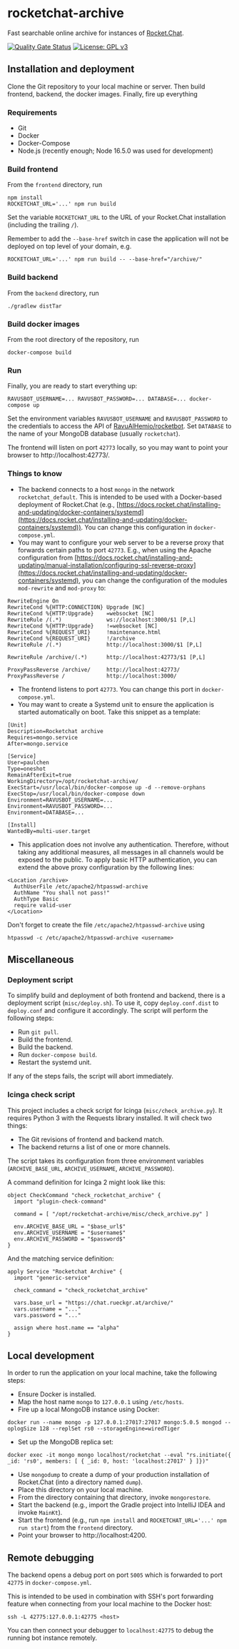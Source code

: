 # rocketchat-archive

Fast searchable online archive for instances of [Rocket.Chat](https://rocket.chat/).

[![Quality Gate Status](https://sonarcloud.io/api/project_badges/measure?project=paulchen_rocketchat-archive&metric=alert_status)](https://sonarcloud.io/dashboard?id=paulchen_rocketchat-archive)
[![License: GPL v3](https://img.shields.io/badge/License-GPLv3-blue.svg)](https://www.gnu.org/licenses/gpl-3.0)

## Installation and deployment

Clone the Git repository to your local machine or server.
Then build frontend, backend, the docker images.
Finally, fire up everything

### Requirements

* Git
* Docker
* Docker-Compose
* Node.js (recently enough; Node 16.5.0 was used for development)

### Build frontend

From the `frontend` directory, run

```
npm install
ROCKETCHAT_URL='...' npm run build
```

Set the variable `ROCKETCHAT_URL` to the URL of your Rocket.Chat installation (including the trailing `/`).

Remember to add the `--base-href` switch in case the application will not be deployed
on top level of your domain, e.g.

```
ROCKETCHAT_URL='...' npm run build -- --base-href="/archive/"
```

### Build backend

From the `backend` directory, run

```
./gradlew distTar
```

### Build docker images

From the root directory of the repository, run

```
docker-compose build
```

### Run

Finally, you are ready to start everything up:

```
RAVUSBOT_USERNAME=... RAVUSBOT_PASSWORD=... DATABASE=... docker-compose up
```

Set the environment variables `RAVUSBOT_USERNAME` and `RAVUSBOT_PASSWORD` to the credentials to access the API of
[RavuAlHemio/rocketbot](https://github.com/RavuAlHemio/rocketbot).
Set `DATABASE` to the name of your MongoDB database (usually `rocketchat`).

The frontend will listen on port `42773` locally, so you may want to point your browser to http://localhost:42773/.

### Things to know

* The backend connects to a host `mongo` in the network `rocketchat_default`.
  This is intended to be used with a Docker-based deployment of Rocket.Chat
  (e.g., [https://docs.rocket.chat/installing-and-updating/docker-containers/systemd](https://docs.rocket.chat/installing-and-updating/docker-containers/systemd)).
  You can change this configuration in `docker-compose.yml`. 
* You may want to configure your web server to be a reverse proxy that forwards certain paths to port `42773`.
  E.g., when using the Apache configuration from
  [https://docs.rocket.chat/installing-and-updating/manual-installation/configuring-ssl-reverse-proxy](https://docs.rocket.chat/installing-and-updating/docker-containers/systemd),
  you can change the configuration of the modules `mod-rewrite` and `mod-proxy` to:
```
RewriteEngine On
RewriteCond %{HTTP:CONNECTION} Upgrade [NC]
RewriteCond %{HTTP:Upgrade}    =websocket [NC]
RewriteRule /(.*)              ws://localhost:3000/$1 [P,L]
RewriteCond %{HTTP:Upgrade}    !=websocket [NC]
RewriteCond %{REQUEST_URI}     !maintenance.html
RewriteCond %{REQUEST_URI}     !/archive
RewriteRule /(.*)              http://localhost:3000/$1 [P,L]

RewriteRule /archive/(.*)      http://localhost:42773/$1 [P,L]

ProxyPassReverse /archive/     http://localhost:42773/
ProxyPassReverse /             http://localhost:3000/
```
* The frontend listens to port `42773`. You can change this port in `docker-compose.yml`.
* You may want to create a Systemd unit to ensure the application is started automatically on boot.
  Take this snippet as a template:
```
[Unit]
Description=Rocketchat archive
Requires=mongo.service
After=mongo.service

[Service]
User=paulchen
Type=oneshot
RemainAfterExit=true
WorkingDirectory=/opt/rocketchat-archive/
ExecStart=/usr/local/bin/docker-compose up -d --remove-orphans
ExecStop=/usr/local/bin/docker-compose down
Environment=RAVUSBOT_USERNAME=...
Environment=RAVUSBOT_PASSWORD=...
Environment=DATABASE=...

[Install]
WantedBy=multi-user.target
```
* This application does not involve any authentication.
  Therefore, without taking any additional measures, all messages in all channels would be exposed to the public.
  To apply basic HTTP authentication, you can extend the above proxy configuration by the following lines:
```
<Location /archive>
  AuthUserFile /etc/apache2/htpasswd-archive
  AuthName "You shall not pass!"
  AuthType Basic
  require valid-user
</Location>
```
  Don't forget to create the file `/etc/apache2/htpasswd-archive` using

```
htpasswd -c /etc/apache2/htpasswd-archive <username>
```

## Miscellaneous

### Deployment script

To simplify build and deployment of both frontend and backend, there is a deployment script (`misc/deploy.sh`).
To use it, copy `deploy.conf.dist` to `deploy.conf` and configure it accordingly.
The script will perform the following steps:
* Run `git pull`.
* Build the frontend.
* Build the backend.
* Run `docker-compose build`.
* Restart the systemd unit.

If any of the steps fails, the script will abort immediately.

### Icinga check script

This project includes a check script for Icinga (`misc/check_archive.py`).
It requires Python 3 with the Requests library installed. It will check two things:
* The Git revisions of frontend and backend match.
* The backend returns a list of one or more channels.

The script takes its configuration from three environment variables
(`ARCHIVE_BASE_URL`, `ARCHIVE_USERNAME`, `ARCHIVE_PASSWORD`).

A command definition for Icinga 2 might look like this:

```
object CheckCommand "check_rocketchat_archive" {
  import "plugin-check-command"

  command = [ "/opt/rocketchat-archive/misc/check_archive.py" ]

  env.ARCHIVE_BASE_URL = "$base_url$"
  env.ARCHIVE_USERNAME = "$username$"
  env.ARCHIVE_PASSWORD = "$password$"
}
```

And the matching service definition:

```
apply Service "Rocketchat Archive" {
  import "generic-service"

  check_command = "check_rocketchat_archive"

  vars.base_url = "https://chat.rueckgr.at/archive/"
  vars.username = "..."
  vars.password = "..."

  assign where host.name == "alpha"
}
```

## Local development

In order to run the application on your local machine, take the following steps:

* Ensure Docker is installed.
* Map the host name `mongo` to `127.0.0.1` using `/etc/hosts`.
* Fire up a local MongoDB instance using Docker: 

```docker run --name mongo -p 127.0.0.1:27017:27017 mongo:5.0.5 mongod --oplogSize 128 --replSet rs0 --storageEngine=wiredTiger```

* Set up the MongoDB replica set:

```docker exec -it mongo mongo localhost/rocketchat --eval "rs.initiate({ _id: 'rs0', members: [ { _id: 0, host: 'localhost:27017' } ]})"```

* Use `mongodump` to create a dump
  of your production installation of Rocket.Chat (into a directory named `dump`).
* Place this directory on your local machine.
* From the directory containing that directory, invoke `mongorestore`.
* Start the backend (e.g., import the Gradle project into IntelliJ IDEA and invoke `MainKt`).
* Start the frontend (e.g., run `npm install` and `ROCKETCHAT_URL='...' npm run start`) from the `frontend` directory.
* Point your browser to http://localhost:4200.

## Remote debugging

The backend opens a debug port on port `5005` which is forwarded to port `42775` in `docker-compose.yml`.

This is intended to be used in combination with SSH's port forwarding feature
when connecting from your local machine to the Docker host:

```
ssh -L 42775:127.0.0.1:42775 <host>
```

You can then connect your debugger to `localhost:42775` to debug the running bot instance remotely.


